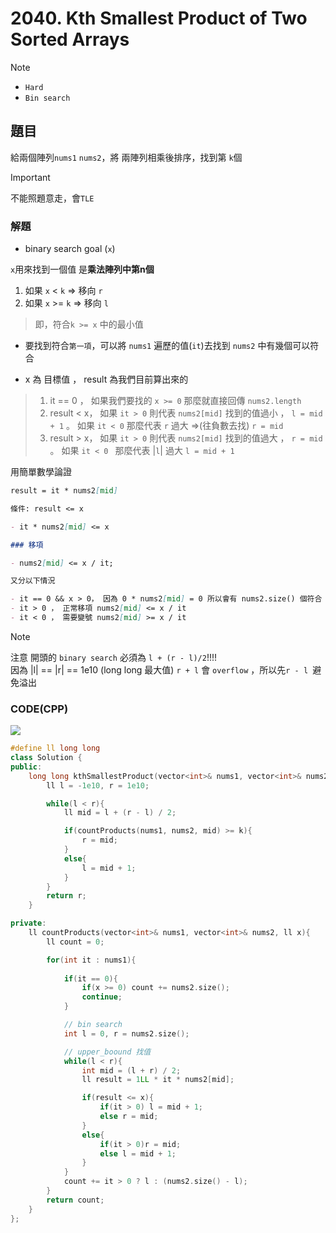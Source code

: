 # 2040. Kth Smallest Product of Two Sorted Arrays

>[!note]
>- `Hard`
>- `Bin search`

## 題目

給兩個陣列`nums1` `nums2`，將 兩陣列相乘後排序，找到第 `k`個

>[!important]
> 不能照題意走，會`TLE`

### 解題

- binary search goal (`x`)

`x`用來找到一個值 是**乘法陣列中第n個**


1. 如果 `x` <  `k` => 移向 `r`
2. 如果 `x` >= `k` => 移向 `l`

> 即，符合`k >= x` 中的最小值

- 要找到符合`第一項`，可以將 `nums1` 遍歷的值(`it`)去找到 `nums2` 中有幾個可以符合

- x 為 目標值 ， result 為我們目前算出來的

>1. it == 0   ， 如果我們要找的 `x >= 0` 那麼就直接回傳 `nums2.length`
>2. result < x， 如果 `it > 0` 則代表 `nums2[mid]` 找到的值過小 ， `l = mid + 1` 。 如果 `it < 0` 那麼代表 `r` 過大 =>(往負數去找) `r = mid`
>3. result > x， 如果 `it > 0` 則代表 `nums2[mid]` 找到的值過大 ， `r = mid` 。 如果 `it < 0 ` 那麼代表 |`l`| 過大 `l = mid + 1`

用簡單數學論證

```md
result = it * nums2[mid]

條件: result <= x

- it * nums2[mid] <= x

### 移項

- nums2[mid] <= x / it;

又分以下情況

- it == 0 && x > 0， 因為 0 * nums2[mid] = 0 所以會有 nums2.size() 個符合
- it > 0 ， 正常移項 nums2[mid] <= x / it
- it < 0 ， 需要變號 nums2[mid] >= x / it
```

>[!note]
>注意 開頭的 `binary search` 必須為 `l + (r - l)/2`!!!!<br>
> 因為 |l| == |r| == 1e10 (long long 最大值) `r + l` 會 `overflow` ，所以先`r - l `避免溢出


### CODE(CPP)

![](https://image.fonwall.ru/o/wk/tohsaka-rin-fate-stay-night-wallpaper-shirou-emiya-other.jpeg)

```cpp
#define ll long long
class Solution {
public:
    long long kthSmallestProduct(vector<int>& nums1, vector<int>& nums2, long long k) {
        ll l = -1e10, r = 1e10;

        while(l < r){
            ll mid = l + (r - l) / 2;

            if(countProducts(nums1, nums2, mid) >= k){
                r = mid;
            }
            else{
                l = mid + 1;
            }
        }
        return r;
    }

private:
    ll countProducts(vector<int>& nums1, vector<int>& nums2, ll x){
        ll count = 0;

        for(int it : nums1){
            
            if(it == 0){
                if(x >= 0) count += nums2.size();
                continue;
            }

            // bin search
            int l = 0, r = nums2.size();

            // upper_boound 找值
            while(l < r){
                int mid = (l + r) / 2;
                ll result = 1LL * it * nums2[mid];

                if(result <= x){
                    if(it > 0) l = mid + 1;
                    else r = mid;
                }
                else{
                    if(it > 0)r = mid;
                    else l = mid + 1;
                }
            }
            count += it > 0 ? l : (nums2.size() - l);
        }
        return count;
    }
};
```
